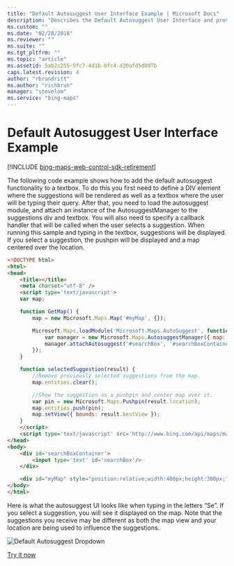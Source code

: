 ```yaml
---
title: "Default Autosuggest User Interface Example | Microsoft Docs"
description: "Describes the Default Autosuggest User Interface and provides an example of how the syntax for the interface is intended to look."
ms.custom: ""
ms.date: "02/28/2018"
ms.reviewer: ""
ms.suite: ""
ms.tgt_pltfrm: ""
ms.topic: "article"
ms.assetid: 5ab2c255-5fc7-4d1b-bfc4-d20afd5d097b
caps.latest.revision: 4
author: "rbrundritt"
ms.author: "richbrun"
manager: "stevelom"
ms.service: "bing-maps"
---
```


# Default Autosuggest User Interface Example

[!INCLUDE [bing-maps-web-control-sdk-retirement](../../includes/bing-maps-web-control-sdk-retirement.md)]

The following code example shows how to add the default autosuggest functionality to a textbox. To do this you first need to define a DIV element where the suggestions will be rendered as well as a textbox where the user will be typing their query. After that, you need to load the autosuggest module, and attach an instance of the AutosuggestManager to the suggestions div and textbox. You will also need to specify a callback handler that will be called when the user selects a suggestion.  When running this sample and typing in the textbox, suggestions will be displayed. If you select a suggestion, the pushpin will be displayed and a map centered over the location.

```html
<!DOCTYPE html>
<html>
<head>
    <title></title>
    <meta charset="utf-8" />
	<script type='text/javascript'>
    var map;

    function GetMap() {
        map = new Microsoft.Maps.Map('#myMap', {});

        Microsoft.Maps.loadModule('Microsoft.Maps.AutoSuggest', function () {
            var manager = new Microsoft.Maps.AutosuggestManager({ map: map });
            manager.attachAutosuggest('#searchBox', '#searchBoxContainer', selectedSuggestion);
        });
    }

    function selectedSuggestion(result) {
        //Remove previously selected suggestions from the map.
        map.entities.clear();

        //Show the suggestion as a pushpin and center map over it.
        var pin = new Microsoft.Maps.Pushpin(result.location);
        map.entities.push(pin);
        map.setView({ bounds: result.bestView });
    }
    </script>
    <script type='text/javascript' src='http://www.bing.com/api/maps/mapcontrol?callback=GetMap&key=[YOUR_BING_MAPS_KEY]' async defer></script>
</head>
<body>
    <div id='searchBoxContainer'>
        <input type='text' id='searchBox'/>
    </div>

    <div id="myMap" style="position:relative;width:400px;height:300px;"></div>
</body>
</html>
```

Here is what the autosuggest UI looks like when typing in the letters “Se”. If you select a suggestion, you will see it displayed on the map. Note that the suggestions you receive may be different as both the map view and your location are being used to influence the suggestions.
  
![Default Autosuggest Dropdown](../../media/bmv8-autosuggestexample.png)

[Try it now](https://www.bing.com/api/maps/sdk/mapcontrol/isdk#autoSuggestUi+JS)